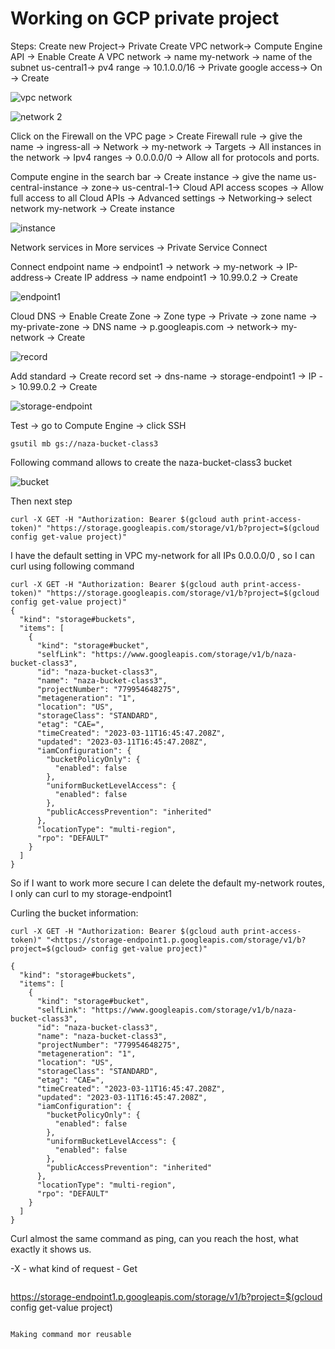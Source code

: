 # Working on GCP private project

Steps:
Create new Project-> Private
Create VPC network-> Compute Engine API -> Enable
Create A VPC network -> name my-network -> name of the subnet us-central1-> pv4 range -> 10.1.0.0/16 -> Private google access-> On -> Create

![vpc network](network.png)

![network 2](network2.png)

Click on the Firewall on the VPC page > Create Firewall rule -> give the name ->  ingress-all -> Network -> my-network -> Targets -> All instances in the network -> Ipv4 ranges -> 0.0.0.0/0 -> Allow all for protocols and ports.

Compute engine in the search bar ->  Create instance -> give the name us-central-instance -> zone-> us-central-1-> Cloud API access scopes -> Allow full access to all Cloud APIs -> Advanced settings -> Networking-> select network my-network -> Create instance

![instance](instance.png)

Network services in More services -> Private Service Connect

Connect endpoint
name -> endpoint1 -> network -> my-network -> IP-address-> Create IP address -> name endpoint1 -> 10.99.0.2 -> Create

![endpoint1](endpoint1.png)

Cloud DNS -> Enable
Create Zone -> Zone type -> Private -> zone name -> my-private-zone -> DNS name -> p.googleapis.com -> network-> my-network -> Create

![record](record1.png)

Add standard -> Create record set -> dns-name -> storage-endpoint1 -> IP -> 10.99.0.2 -> Create

![storage-endpoint](storageEndpoint.png)

Test -> go to Compute Engine ->  click SSH

```
gsutil mb gs://naza-bucket-class3
```

Following command allows to create the naza-bucket-class3 bucket

![bucket](bucket.png)

Then next step

```
curl -X GET -H "Authorization: Bearer $(gcloud auth print-access-token)" "https://storage.googleapis.com/storage/v1/b?project=$(gcloud config get-value project)"
```

I have the default setting in VPC my-network for all IPs 0.0.0.0/0 , so I can curl using following command

```
curl -X GET -H "Authorization: Bearer $(gcloud auth print-access-token)" "https://storage.googleapis.com/storage/v1/b?project=$(gcloud config get-value project)"
{
  "kind": "storage#buckets",
  "items": [
    {
      "kind": "storage#bucket",
      "selfLink": "https://www.googleapis.com/storage/v1/b/naza-bucket-class3",
      "id": "naza-bucket-class3",
      "name": "naza-bucket-class3",
      "projectNumber": "779954648275",
      "metageneration": "1",
      "location": "US",
      "storageClass": "STANDARD",
      "etag": "CAE=",
      "timeCreated": "2023-03-11T16:45:47.208Z",
      "updated": "2023-03-11T16:45:47.208Z",
      "iamConfiguration": {
        "bucketPolicyOnly": {
          "enabled": false
        },
        "uniformBucketLevelAccess": {
          "enabled": false
        },
        "publicAccessPrevention": "inherited"
      },
      "locationType": "multi-region",
      "rpo": "DEFAULT"
    }
  ]
}
```

So if I want to work more secure I can delete the default my-network routes, I only can curl to my storage-endpoint1

Curling the bucket information:

```
curl -X GET -H "Authorization: Bearer $(gcloud auth print-access-token)" "<https://storage-endpoint1.p.googleapis.com/storage/v1/b?project=$(gcloud> config get-value project)"
```

```
{
  "kind": "storage#buckets",
  "items": [
    {
      "kind": "storage#bucket",
      "selfLink": "https://www.googleapis.com/storage/v1/b/naza-bucket-class3",
      "id": "naza-bucket-class3",
      "name": "naza-bucket-class3",
      "projectNumber": "779954648275",
      "metageneration": "1",
      "location": "US",
      "storageClass": "STANDARD",
      "etag": "CAE=",
      "timeCreated": "2023-03-11T16:45:47.208Z",
      "updated": "2023-03-11T16:45:47.208Z",
      "iamConfiguration": {
        "bucketPolicyOnly": {
          "enabled": false
        },
        "uniformBucketLevelAccess": {
          "enabled": false
        },
        "publicAccessPrevention": "inherited"
      },
      "locationType": "multi-region",
      "rpo": "DEFAULT"
    }
  ]
}

```

Curl almost the same command as ping, can you reach the host, what exactly it shows us.

-X - what kind of request - Get

```

```

<https://storage-endpoint1.p.googleapis.com/storage/v1/b?project=$(gcloud> config get-value project)

```

Making command mor reusable
